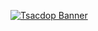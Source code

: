 
[![Tsacdop Banner][]][google play]

[tsacdop banner]: https://raw.githubusercontent.com/stonega/tsacdop/master/preview/banner.png
[google play]: https://play.google.com/store/apps/details?id=com.stonegate.tsacdop
